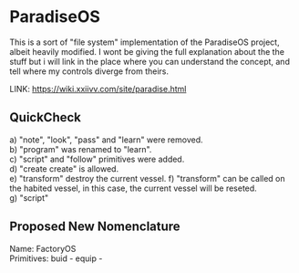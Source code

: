 # ParadiseOS
This is a sort of "file system" implementation of the ParadiseOS project, albeit heavily modified. I wont be
giving the full explanation about the the stuff but i will link in the place where you can understand the concept, and
tell where my controls diverge from theirs.

LINK: https://wiki.xxiivv.com/site/paradise.html

## QuickCheck
a) "note", "look", "pass" and "learn" were removed.  
b) "program" was renamed to "learn".  
c) "script" and "follow" primitives were added.  
d) "create create" is allowed.  
e) "transform" destroy the current vessel.
f) "transform" can be called on the habited vessel, in this case, the current vessel will be reseted.  
g) "script"  

## Proposed New Nomenclature
Name: FactoryOS  
Primitives: buid - equip -  
